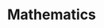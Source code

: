 ---
title: "Mathematics"
description: "Where amazing things happen"
slug: "math"
image: "dan-cristian-padure-h3kuhYUCE9A-unsplash.jpg"
style:
    background: "#006699"
    color: "#fff"
---